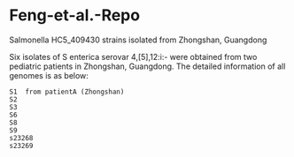 # Feng-et-al.-Repo
Salmonella HC5_409430 strains isolated from Zhongshan, Guangdong

Six isolates of S enterica serovar 4,[5],12:i:- were obtained from two pediatric patients in Zhongshan, Guangdong.
The detailed information of all genomes is as below:
~~~
S1  from patientA (Zhongshan)
S2  
S3  
S6  
S8  
S9  
s23268  
s23269  
~~~
